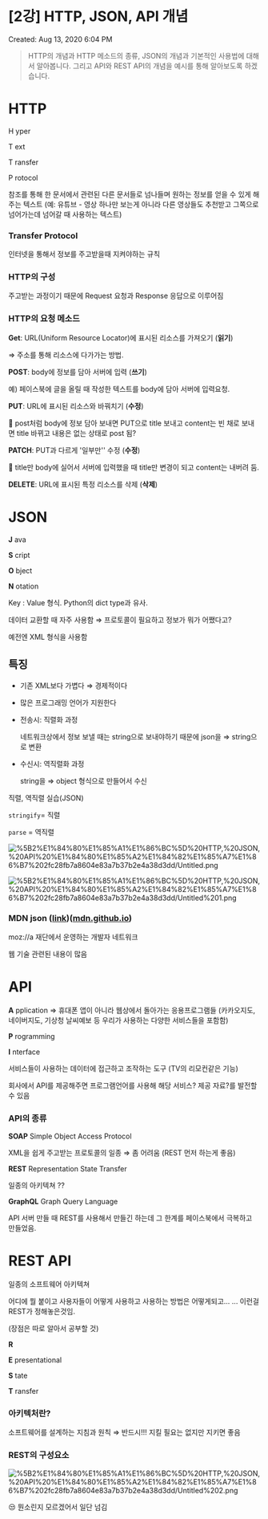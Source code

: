 # [2강] HTTP, JSON, API 개념

Created: Aug 13, 2020 6:04 PM

> HTTP의 개념과 HTTP 메소드의 종류, JSON의 개념과 기본적인 사용법에 대해서 알아봅니다.
그리고 API와 REST API의 개념을 예시를 통해 알아보도록 하겠습니다.

# HTTP

H  yper

T  ext

T  ransfer

P  rotocol

참조를 통해 한 문서에서 관련된 다른 문서들로 넘나들며 원하는 정보를 얻을 수 있게 해주는 텍스트 (예: 유튜브 - 영상 하나만 보는게 아니라 다른 영상들도 추천받고 그쪽으로 넘어가는데 넘어갈 때 사용하는 텍스트)

### Transfer Protocol

인터넷을 통해서 정보를 주고받을때 지켜야하는 규칙

### HTTP의 구성

주고받는 과정이기 때문에 Request 요청과 Response 응답으로 이루어짐

### HTTP의 요청 메소드

**Get**: URL(Uniform Resource Locator)에 표시된 리소스를 가져오기 (**읽기**)

⇒ 주소를 통해 리소스에 다가가는 방법.

**POST**: body에 정보를 담아 서버에 입력 (**쓰기**)

예) 페이스북에 글을 올릴 때 작성한 텍스트를 body에 담아 서버에 입력요청.

**PUT**: URL에 표시된 리소스와 바꿔치기 (**수정**)

🔎 post처럼 body에 정보 담아 보내면 PUT으로 title 보내고 content는 빈 채로 보내면 title 바뀌고 내용은 없는 상태로 post 됨?

**PATCH**: PUT과 다르게 '일부만'' 수정 (**수정**)

🔎 title만 body에 실어서 서버에 입력했을 때 title만 변경이 되고 content는 내버려 둠.

**DELETE**: URL에 표시된 특정 리소스를 삭제 (**삭제**)

# JSON

**J**  ava

**S**  cript

**O**  bject

**N**  otation

Key : Value 형식. Python의 dict type과 유사.

데이터 교환할 때 자주 사용함 ⇒ 프로토콜이 필요하고 정보가 뭐가 어쨌다고?

예전엔 XML 형식을 사용함

## 특징

- 기존 XML보다 가볍다 ⇒ 경제적이다
- 많은 프로그래밍 언어가 지원한다
- 전송시: 직렬화 과정

    네트워크상에서 정보 보낼 때는 string으로 보내야하기 때문에 json을 ⇒ string으로 변환

- 수신시: 역직렬화 과정

    string을 ⇒ object 형식으로 만들어서 수신

직렬, 역직렬 실습(JSON)

`stringify`= 직렬

`parse` = 역직렬

![%5B2%E1%84%80%E1%85%A1%E1%86%BC%5D%20HTTP,%20JSON,%20API%20%E1%84%80%E1%85%A2%E1%84%82%E1%85%A7%E1%86%B7%202fc28fb7a8604e83a7b37b2e4a38d3dd/Untitled.png](%5B2%E1%84%80%E1%85%A1%E1%86%BC%5D%20HTTP,%20JSON,%20API%20%E1%84%80%E1%85%A2%E1%84%82%E1%85%A7%E1%86%B7%202fc28fb7a8604e83a7b37b2e4a38d3dd/Untitled.png)

![%5B2%E1%84%80%E1%85%A1%E1%86%BC%5D%20HTTP,%20JSON,%20API%20%E1%84%80%E1%85%A2%E1%84%82%E1%85%A7%E1%86%B7%202fc28fb7a8604e83a7b37b2e4a38d3dd/Untitled%201.png](%5B2%E1%84%80%E1%85%A1%E1%86%BC%5D%20HTTP,%20JSON,%20API%20%E1%84%80%E1%85%A2%E1%84%82%E1%85%A7%E1%86%B7%202fc28fb7a8604e83a7b37b2e4a38d3dd/Untitled%201.png)

### MDN json ([link](https://developer.mozilla.org/ko/docs/Learn/JavaScript/Objects/JSON))([mdn.github.io](https://mdn.github.io/learning-area/javascript/oojs/json/superheroes.json))

moz://a 재단에서 운영하는 개발자 네트워크

웹 기술 관련된 내용이 많음

# API

**A** pplication ⇒ 휴대폰 앱이 아니라 웹상에서 돌아가는 응용프로그램들 (카카오지도, 네이버지도, 기상청 날씨예보 등 우리가 사용하는 다양한 서비스들을 포함함)

**P** rogramming

**I** nterface

서비스들이 사용하는 데이터에 접근하고 조작하는 도구 (TV의 리모컨같은 기능)

회사에서 API를 제공해주면 프로그램언어를 사용해 해당 서비스? 제공 자료?를 발전할 수 있음

### API의 종류

**SOAP** Simple Object Access Protocol

XML을 쉽게 주고받는 프로토콜의 일종 ⇒ 좀 어려움 (REST 먼저 하는게 좋음)

**REST** Representation State Transfer

일종의 아키텍쳐 ??

**GraphQL** Graph Query Language

API 서버 만들 때 REST를 사용해서 만들긴 하는데 그 한계를 페이스북에서 극복하고 만들었음.

# REST API

일종의 소프트웨어 아키텍쳐

어디에 뭘 붙이고 사용자들이 어떻게 사용하고 사용하는 방법은 어떻게되고... ... 이런걸 REST가 정해놓은것임.

(장점은 따로 알아서 공부할 것)

**R**

**E**  presentational

**S**  tate

**T**  ransfer

### 아키텍처란?

소프트웨어를 설계하는 지침과 원칙 ⇒ 반드시!!! 지킬 필요는 없지만 지키면 좋음

### REST의 구성요소

![%5B2%E1%84%80%E1%85%A1%E1%86%BC%5D%20HTTP,%20JSON,%20API%20%E1%84%80%E1%85%A2%E1%84%82%E1%85%A7%E1%86%B7%202fc28fb7a8604e83a7b37b2e4a38d3dd/Untitled%202.png](%5B2%E1%84%80%E1%85%A1%E1%86%BC%5D%20HTTP,%20JSON,%20API%20%E1%84%80%E1%85%A2%E1%84%82%E1%85%A7%E1%86%B7%202fc28fb7a8604e83a7b37b2e4a38d3dd/Untitled%202.png)

😒 뭔소린지 모르겠어서 일단 넘김